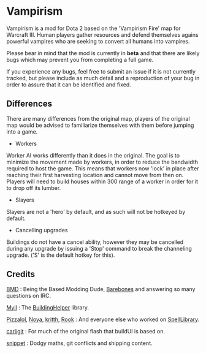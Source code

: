 # Vampirism
Vampirism is a mod for Dota 2 based on the 'Vampirism Fire' map for Warcraft III. Human players gather resources and defend themselves agains powerful vampires who are seeking to convert all humans into vampires.

Please bear in mind that the mod is currently in **beta** and that there are likely bugs which may prevent you from completing a full game.

If you experience any bugs, feel free to submit an issue if it is not currently tracked, but please include as much detail and a reproduction of your bug in order to assure that it can be identified and fixed.

## Differences

There are many differences from the original map, players of the original map would be advised to familiarize themselves with them before jumping into a game.

- Workers

Worker AI works differently than it does in the original. The goal is to minimize the movement made by workers, in order to reduce the bandwidth required to host the game. This means that workers
now 'lock' in place after reaching their first harvesting location and cannot move from then on. Players will need to build houses within 300 range of a worker in order for it to drop off its lumber.

- Slayers

Slayers are not a 'hero' by default, and as such will not be hotkeyed by default.

- Cancelling upgrades

Buildings do not have a cancel ability, however they may be cancelled during any upgrade by issuing a 'Stop' command to break the channeling upgrade. ('S' is the default hotkey for this).

## Credits

[BMD](https://github.com/bmddota) : Being the Based Modding Dude, [Barebones](https://github.com/bmddota/barebones) and answering so many questions on IRC.

[Myll](https://github.com/Myll) : The [BuildingHelper](https://github.com/Myll/Dota-2-Building-Helper) library.

[Pizzalol](https://github.com/Pizzalol), [Noya](https://github.com/MNoya), [kritth](https://github.com/kritth), [Rook](https://github.com/Rookdota) : And everyone else who worked on [SpellLibrary](https://github.com/Pizzalol/SpellLibrary).

[carligit](https://github.com/carligit) : For much of the original flash that buildUI is based on.

[snippet](https://github.com/snipplets) : Dodgy maths, git conflicts and shipping content.
